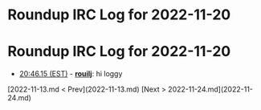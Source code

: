 # Roundup IRC Log for 2022-11-20 #
# Roundup IRC Log for 2022-11-20
* <a href="#20:46.15" id="20:46.15">20:46.15 (EST)</a> - __[rouilj](https://github.com/rouilj)__: hi loggy

<div class="inpage-footer">
[2022-11-13.md < Prev](2022-11-13.md)
[Next > 2022-11-24.md](2022-11-24.md)
</div>
